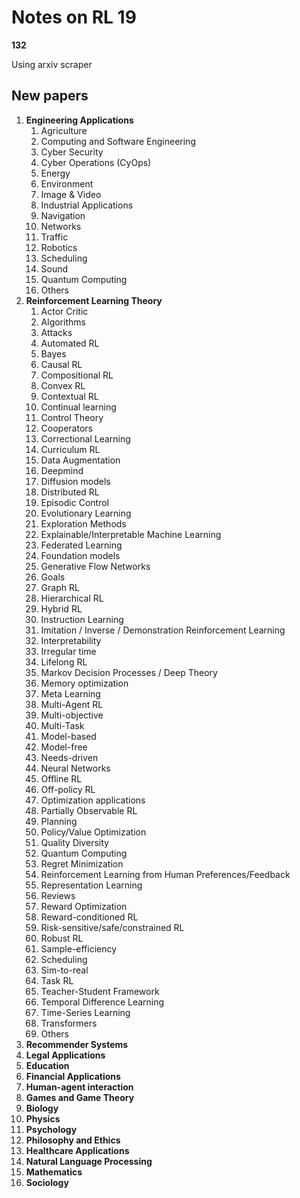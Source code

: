 # Notes on RL 19

__132__

Using arxiv scraper

## New papers

1. __Engineering Applications__
   1. Agriculture
   3. Computing and Software Engineering
   4. Cyber Security 
   5. Cyber Operations (CyOps)
   6. Energy
   7. Environment
   8. Image & Video
   9. Industrial Applications
   10. Navigation
   11. Networks
   12. Traffic
   13. Robotics
   14. Scheduling
   15. Sound
   16. Quantum Computing
   17. Others
2. __Reinforcement Learning Theory__
    1. Actor Critic
    2. Algorithms
    3. Attacks
    4. Automated RL
    5. Bayes
    6. Causal RL
    7. Compositional RL
    8. Convex RL
    9.  Contextual RL
    10. Continual learning
    11. Control Theory
    12. Cooperators
    13. Correctional Learning
    14. Curriculum RL
    15. Data Augmentation
    16. Deepmind
    17. Diffusion models
    18. Distributed RL
    19. Episodic Control
    20. Evolutionary Learning
    21. Exploration Methods
    22. Explainable/Interpretable Machine Learning
    23. Federated Learning
    24. Foundation models
    25. Generative Flow Networks
    26. Goals
    27. Graph RL
    28. Hierarchical RL
    29. Hybrid RL
    30. Instruction Learning
    31. Imitation / Inverse / Demonstration Reinforcement Learning
    32. Interpretability
    33. Irregular time
    34. Lifelong RL 
    35. Markov Decision Processes / Deep Theory
    36. Memory optimization
    37. Meta Learning
    38. Multi-Agent RL
    39. Multi-objective
    40. Multi-Task
    41. Model-based
    42. Model-free
    43. Needs-driven
    44. Neural Networks
    45. Offline RL
    46. Off-policy RL
    47. Optimization applications
    48. Partially Observable RL
    49. Planning
    50. Policy/Value Optimization
    51. Quality Diversity
    52. Quantum Computing
    53. Regret Minimization
    54. Reinforcement Learning from Human Preferences/Feedback
    55. Representation Learning
    56. Reviews
    57. Reward Optimization
    58. Reward-conditioned RL
    59. Risk-sensitive/safe/constrained RL
    60. Robust RL
    61. Sample-efficiency
    62. Scheduling
    63. Sim-to-real
    64. Task RL
    65. Teacher-Student Framework
    66. Temporal Difference Learning
    67. Time-Series Learning
    68. Transformers
    69. Others
3. __Recommender Systems__
4. __Legal Applications__
5. __Education__
6. __Financial Applications__
7. __Human-agent interaction__
8. __Games and Game Theory__
9.  __Biology__
10. __Physics__
11. __Psychology__
12. __Philosophy and Ethics__
13. __Healthcare Applications__
14. __Natural Language Processing__
15. __Mathematics__
16. __Sociology__
